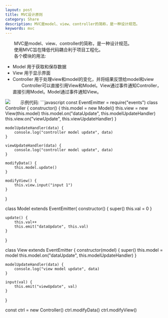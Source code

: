 ```yaml
---
layout: post
title: MVC设计原则
category: Share 
description: MVC是model、view、controller的简称，是一种设计规范。
keywords: mvc
---
```


&emsp;&emsp;MVC是model、view、controller的简称，是一种设计规范。  
&emsp;&emsp;使用MVC旨在降低代码耦合利于项目工程化。  
&emsp;&emsp;各个模块的用法:  
+ Model 用于获取和保存数据
+ View 用于显示界面
+ Controller 用于处理view和model的变化，并将结果反馈给model和view  
&emsp;&emsp;Controller可以直接引用View和Model。View通过事件通知Controller，直接引用Model。Model通过事件通知View。  
<img src="https://yuml.me/diagram/scruffy/class/[Contoller]->[view],[Contoller]->[model],[view]events -.->[Contoller],[view]->[model],[model]events -.->[view]" >
&emsp;&emsp;示例代码:
```javascript
const EventEmitter = require("events")
class Controller {
    constructor() {
        this.model = new Model()
        this.view = new View(this.model)
        this.model.on("dataUpdate", this.modelUpdateHandler)
        this.view.on("viewUpdate", this.viewUpdateHandler)
    }

    modelUpdateHandler(data) {
        console.log("controller model update", data)
    }

    viewUpdateHandler(data) {
        console.log("controller model update", data)
    }

    modifyData() {
        this.model.update()
    }

    modifyView() {
        this.view.input("input 1")
    }
}

class Model extends EventEmitter{
    constructor() {
        super()
        this.val = 0
    }

    update() {
        this.val++
        this.emit("dataUpdate", this.val)
    }
}

class View extends EventEmitter {
    constructor(model) {
        super()
        this.model = model
        this.model.on("dataUpdate", this.modelUpdateHandler)
    }
    
    modelUpdateHandler(data) {
        console.log("view model update", data)
    }

    input(val) {
        this.emit("viewUpdate", val)
    }
}

const ctrl = new Controller()
ctrl.modifyData()
ctrl.modifyView()
```

